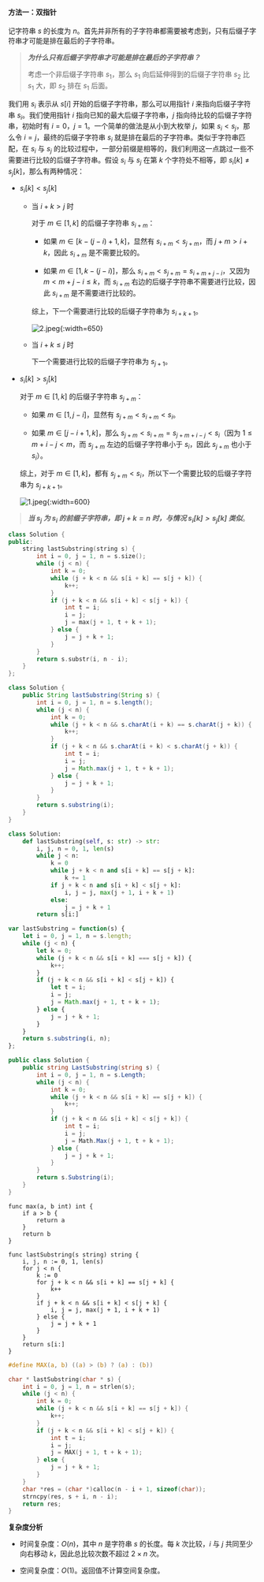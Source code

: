 #### 方法一：双指针

记字符串 $s$ 的长度为 $n$。首先并非所有的子字符串都需要被考虑到，只有后缀子字符串才可能是排在最后的子字符串。

> ***为什么只有后缀子字符串才可能是排在最后的子字符串？***
>
> 考虑一个非后缀子字符串 $s_1$，那么 $s_1$ 向后延伸得到的后缀子字符串 $s_2$ 比 $s_1$ 大，即 $s_2$ 排在 $s_1$ 后面。

我们用 $s_i$ ​表示从 $s[i]$ 开始的后缀子字符串，那么可以用指针 $i$ 来指向后缀子字符串 $s_i$。我们使用指针 $i$ 指向已知的最大后缀子字符串，$j$ 指向待比较的后缀子字符串，初始时有 $i=0$，$j=1$。一个简单的做法是从小到大枚举 $j$，如果 $s_i < s_j$，那么令 $i=j$，最终的后缀子字符串 $s_i$ 就是排在最后的子字符串。类似于字符串匹配，在 $s_i$ 与 $s_j$ 的比较过程中，一部分前缀是相等的，我们利用这一点跳过一些不需要进行比较的后缀子字符串。假设 $s_i$ 与 $s_j$ 在第 $k$ 个字符处不相等，即 $s_i[k] \ne s_j [k]$，那么有两种情况：

+ $s_i[k] < s_j[k]$

    + 当 $i+k \gt j$ 时

        对于 $m \in [1, k]$ 的后缀子字符串 $s_{i+m}$：

        + 如果 $m \in [k - (j - i) + 1, k]$，显然有 $s_{i + m} \lt s_{j+m}$，而 $j + m \gt i + k$，因此 $s_{i+m}$ 是不需要比较的。
        
        + 如果 $m \in [1, k - (j-i)]$，那么 $s_{i + m} \lt s_{j+m} = s_{i+m+j-i}$，又因为 $m \lt m+j-i \le k$，而 $s_{i+m}$ 右边的后缀子字符串不需要进行比较，因此 $s_{i+m}$ 是不需要进行比较的。

        综上，下一个需要进行比较的后缀子字符串为 $s_{i+k+1}$。

        ![2.jpeg](https://pic.leetcode.cn/1682247247-UltPaR-2.jpeg){:width=650}

    + 当 $i+k \le j$ 时

        下一个需要进行比较的后缀子字符串为 $s_{j+1}$。

+ $s_i[k] > s_j[k]$

    对于 $m \in [1, k]$ 的后缀子字符串 $s_{j+m}$：
    
    + 如果 $m \in [1, j-i]$，显然有 $s_{j+m} \lt s_{i+m} \lt s_i$。
    
    + 如果 $m \in [j-i+1, k]$，那么 $s_{j+m} \lt s_{i+m} = s_{j + m + i - j} \lt s_i$（因为 $1 \le m + i - j \lt m$，而 $s_{j+m}$ 左边的后缀子字符串小于 $s_i$，因此 $s_{j+m}$ 也小于 $s_i$）。
    
    综上，对于 $m \in [1, k]$，都有 $s_{j+m} \lt s_i$，所以下一个需要比较的后缀子字符串为 $s_{j+k+1}$。

    ![1.jpeg](https://pic.leetcode.cn/1682247209-pEmLZX-1.jpeg){:width=600}

> ***当 $s_j$ 为 $s_i$ 的前缀子字符串，即 $j+k=n$ 时，与情况 $s_i[k] > s_j[k]$ 类似***。

```C++ [sol1-C++]
class Solution {
public:
    string lastSubstring(string s) {
        int i = 0, j = 1, n = s.size();
        while (j < n) {
            int k = 0;
            while (j + k < n && s[i + k] == s[j + k]) {
                k++;
            }
            if (j + k < n && s[i + k] < s[j + k]) {
                int t = i;
                i = j;
                j = max(j + 1, t + k + 1);
            } else {
                j = j + k + 1;
            }
        }
        return s.substr(i, n - i);
    }
};
```

```Java [sol1-Java]
class Solution {
    public String lastSubstring(String s) {
        int i = 0, j = 1, n = s.length();
        while (j < n) {
            int k = 0;
            while (j + k < n && s.charAt(i + k) == s.charAt(j + k)) {
                k++;
            }
            if (j + k < n && s.charAt(i + k) < s.charAt(j + k)) {
                int t = i;
                i = j;
                j = Math.max(j + 1, t + k + 1);
            } else {
                j = j + k + 1;
            }
        }
        return s.substring(i);
    }
}
```
```Python [sol1-Python3]
class Solution:
    def lastSubstring(self, s: str) -> str:
        i, j, n = 0, 1, len(s)
        while j < n:
            k = 0
            while j + k < n and s[i + k] == s[j + k]:
                k += 1
            if j + k < n and s[i + k] < s[j + k]:
                i, j = j, max(j + 1, i + k + 1)
            else:
                j = j + k + 1
        return s[i:]
```

```JavaScript [sol1-JavaScript]
var lastSubstring = function(s) {
    let i = 0, j = 1, n = s.length;
    while (j < n) {
        let k = 0;
        while (j + k < n && s[i + k] === s[j + k]) {
            k++;
        }
        if (j + k < n && s[i + k] < s[j + k]) {
            let t = i;
            i = j;
            j = Math.max(j + 1, t + k + 1);
        } else {
            j = j + k + 1;
        }
    }
    return s.substring(i, n);
};
```
```C# [sol1-C#]
public class Solution {
    public string LastSubstring(string s) {
        int i = 0, j = 1, n = s.Length;
        while (j < n) {
            int k = 0;
            while (j + k < n && s[i + k] == s[j + k]) {
                k++;
            }
            if (j + k < n && s[i + k] < s[j + k]) {
                int t = i;
                i = j;
                j = Math.Max(j + 1, t + k + 1);
            } else {
                j = j + k + 1;
            }
        }
        return s.Substring(i);
    }
}
```

```Golang [sol1-Golang]
func max(a, b int) int {
    if a > b {
        return a
    }
    return b
}

func lastSubstring(s string) string {
    i, j, n := 0, 1, len(s)
    for j < n {
        k := 0
        for j + k < n && s[i + k] == s[j + k] {
            k++
        }
        if j + k < n && s[i + k] < s[j + k] {
            i, j = j, max(j + 1, i + k + 1)
        } else {
            j = j + k + 1
        }
    }
    return s[i:]
}
```

```C [sol1-C]
#define MAX(a, b) ((a) > (b) ? (a) : (b))

char * lastSubstring(char * s) {
    int i = 0, j = 1, n = strlen(s);
    while (j < n) {
        int k = 0;
        while (j + k < n && s[i + k] == s[j + k]) {
            k++;
        }
        if (j + k < n && s[i + k] < s[j + k]) {
            int t = i;
            i = j;
            j = MAX(j + 1, t + k + 1);
        } else {
            j = j + k + 1;
        }
    }
    char *res = (char *)calloc(n - i + 1, sizeof(char));
    strncpy(res, s + i, n - i);
    return res;
}
```

**复杂度分析**

+ 时间复杂度：$O(n)$，其中 $n$ 是字符串 $s$ 的长度。每 $k$ 次比较，$i$ 与 $j$ 共同至少向右移动 $k$，因此总比较次数不超过 $2 \times n$ 次。

+ 空间复杂度：$O(1)$。返回值不计算空间复杂度。